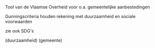 Tool van de Vlaamse Overheid voor o.a. gemeentelijke aanbestedingen

Gunningscriteria houden rekening met duurzaamheid en sociale voorwaarden

[](https://www.mvoocriteria.be/nl)

zie ook SDG's [](https://groenwaasmunster.github.io/gwdocs/Sustainable%20Development%20Goals.html)

(duurzaamheid) (gemeente)



